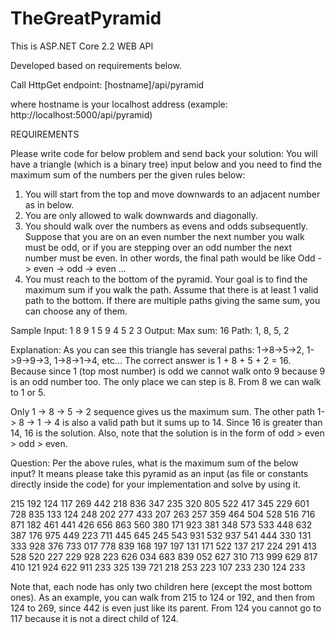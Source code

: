 # TheGreatPyramid

This is ASP.NET Core 2.2 WEB API

Developed based on requirements below.

Call HttpGet endpoint:
[hostname]/api/pyramid

where hostname is your localhost address (example: http://localhost:5000/api/pyramid)


REQUIREMENTS

Please write code for below problem and send back your solution:
You will have a triangle (which is a binary tree) input below and you need to find the maximum sum of
the numbers per the given rules below:
1. You will start from the top and move downwards to an adjacent number as in below.
2. You are only allowed to walk downwards and diagonally.
3. You should walk over the numbers as evens and odds subsequently. Suppose that you are on an even
number the next number you walk must be odd, or if you are stepping over an odd number the next
number must be even. In other words, the final path would be like
Odd -> even -> odd -> even …
4. You must reach to the bottom of the pyramid.
Your goal is to find the maximum sum if you walk the path. Assume that there is at least 1 valid path to
the bottom. If there are multiple paths giving the same sum, you can choose any of them.

Sample Input:
1
8 9
1 5 9
4 5 2 3
Output:
Max sum: 16
Path: 1, 8, 5, 2

Explanation:
As you can see this triangle has several paths: 1->8->5->2, 1->9->9->3, 1->8->1->4, etc…
The correct answer is 1 + 8 + 5 + 2 = 16. Because since 1 (top most number) is odd we cannot walk onto
9 because 9 is an odd number too. The only place we can step is 8. From 8 we can walk to 1 or 5. 

Only 1 -> 8 -> 5 -> 2 sequence gives us the maximum sum. The other path 1-> 8 -> 1 -> 4 is also a valid path but
it sums up to 14. Since 16 is greater than 14, 16 is the solution. Also, note that the solution is in the form
of odd > even > odd > even. 

Question:
Per the above rules, what is the maximum sum of the below input? It means please take this pyramid as
an input (as file or constants directly inside the code) for your implementation and solve by using it.

215
192 124
117 269 442
218 836 347 235
320 805 522 417 345
229 601 728 835 133 124
248 202 277 433 207 263 257
359 464 504 528 516 716 871 182
461 441 426 656 863 560 380 171 923
381 348 573 533 448 632 387 176 975 449
223 711 445 645 245 543 931 532 937 541 444
330 131 333 928 376 733 017 778 839 168 197 197
131 171 522 137 217 224 291 413 528 520 227 229 928
223 626 034 683 839 052 627 310 713 999 629 817 410 121
924 622 911 233 325 139 721 218 253 223 107 233 230 124 233

Note that, each node has only two children here (except the most bottom ones). As an example, you can
walk from 215 to 124 or 192, and then from 124 to 269, since 442 is even just like its parent. From 124
you cannot go to 117 because it is not a direct child of 124.
